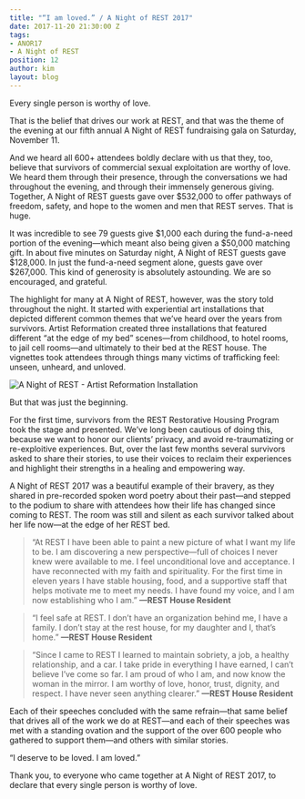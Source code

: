 ```yaml
---
title: "“I am loved.” / A Night of REST 2017"
date: 2017-11-20 21:30:00 Z
tags:
- ANOR17
- A Night of REST
position: 12
author: kim
layout: blog
---
```


Every single person is worthy of love. 

That is the belief that drives our work at REST, and that was the theme of the evening at our fifth annual A Night of REST fundraising gala on Saturday, November 11.

And we heard all 600+ attendees boldly declare with us that they, too, believe that survivors of commercial sexual exploitation are worthy of love. We heard them through their presence, through the conversations we had throughout the evening, and through their immensely generous giving. Together, A Night of REST guests gave over $532,000 to offer pathways of freedom, safety, and hope to the women and men that REST serves. That is huge.

It was incredible to see 79 guests give $1,000 each during the fund-a-need portion of the evening—which meant also being given a $50,000 matching gift. In about five minutes on Saturday night, A Night of REST guests gave $128,000. In just the fund-a-need segment alone, guests gave over $267,000. This kind of generosity is absolutely astounding. We are so encouraged, and grateful. 

The highlight for many at A Night of REST, however, was the story told throughout the night. It started with experiential art installations that depicted different common themes that we’ve heard over the years from survivors. Artist Reformation created three installations that featured different “at the edge of my bed” scenes—from childhood, to hotel rooms, to jail cell rooms—and ultimately to their bed at the REST house. The vignettes took attendees through things many victims of trafficking feel: unseen, unheard, and unloved.

![A Night of REST - Artist Reformation Installation](/uploads/A-Night-Of-REST_Artist-Reformation-Installation.png)

But that was just the beginning.

For the first time, survivors from the REST Restorative Housing Program took the stage and presented. We’ve long been cautious of doing this, because we want to honor our clients’ privacy, and avoid re-traumatizing or re-exploitive experiences. But, over the last few months several survivors asked to share their stories, to use their voices to reclaim their experiences and highlight their strengths in a healing and empowering way.  

A Night of REST 2017 was a beautiful example of their bravery, as they shared in pre-recorded spoken word poetry about their past—and stepped to the podium to share with attendees how their life has changed since coming to REST. The room was still and silent as each survivor talked about her life now—at the edge of her REST bed.

>“At REST I have been able to paint a new picture of what I want my life to be. I am discovering a new perspective—full of choices I never knew were available to me. I feel unconditional love and acceptance. I have reconnected with my faith and spirituality. For the first time in eleven years I have stable housing, food, and a supportive staff that helps motivate me to meet my needs. I have found my voice, and I am now establishing who I am.” **—REST House Resident**

>“I feel safe at REST. I don’t have an organization behind me, I have a family. I don’t stay at the rest house, for my daughter and I, that’s home.”  **—REST House Resident**

>“Since I came to REST I learned to maintain sobriety, a job, a healthy relationship, and a car. I take pride in everything I have earned, I can’t believe I’ve come so far. I am proud of who I am, and now know the woman in the mirror. I am worthy of love, honor, trust, dignity, and respect. I have never seen anything clearer.” **—REST House Resident**

Each of their speeches concluded with the same refrain—that same belief that drives all of the work we do at REST—and each of their speeches was met with a standing ovation and the support of the over 600 people who gathered to support them—and others with similar stories. 

“I deserve to be loved. I am loved.”

Thank you, to everyone who came together at A Night of REST 2017, to declare that every single person is worthy of love. 
